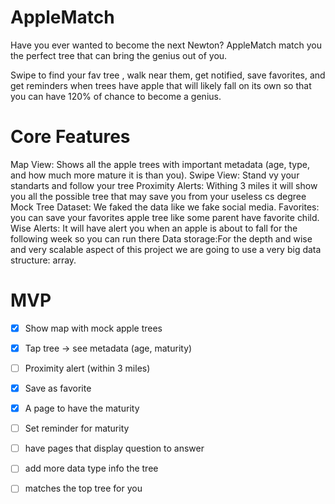 # AppleMatch
Have you ever wanted to become the next Newton?
AppleMatch match you the perfect tree that can bring the genius out of you.

Swipe to find your fav tree , walk near them, get notified, save favorites, and get reminders when trees have apple that will likely fall on its own so that you can have 120% of chance to become a genius.

# Core Features
Map View: Shows all the apple trees with important metadata (age, type, and how much more mature it is than you).
Swipe View: Stand vy your standarts and follow your tree
Proximity Alerts: Withing 3 miles it will show you all the possible tree that may save you from your useless cs degree
Mock Tree Dataset: We faked the data like we fake social media.
Favorites: you can save your favorites apple tree like some parent have favorite child.
Wise Alerts: It will have alert you when an apple is about to fall for the following week so you can run there
Data storage:For the depth and wise and very scalable aspect of this project we are going to use a very big data structure: array.


# MVP

 - [x] Show map with mock apple trees
 - [x] Tap tree → see metadata (age, maturity)
 - [ ] Proximity alert (within 3 miles)
- [x] Save as favorite
- [x] A page to have the maturity
- [ ] Set reminder for maturity

- [ ] have pages that display question to answer
- [ ] add more data type info the tree
- [ ] matches the top tree for you
